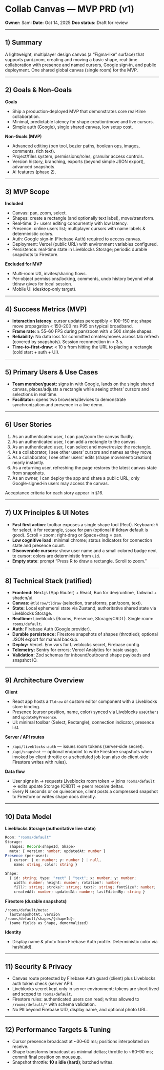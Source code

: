 # Collab Canvas — MVP PRD (v1)

**Owner:** Sami
**Date:** Oct 14, 2025
**Doc status:** Draft for review

---

## 1) Summary

A lightweight, multiplayer design canvas (a “Figma‑like” surface) that supports pan/zoom, creating and moving a basic shape, real‑time collaboration with presence and named cursors, Google sign‑in, and public deployment. One shared global canvas (single room) for the MVP.

---

## 2) Goals & Non‑Goals

**Goals**

* Ship a production‑deployed MVP that demonstrates core real‑time collaboration.
* Minimal, predictable latency for shape creation/move and live cursors.
* Simple auth (Google), single shared canvas, low setup cost.

**Non‑Goals (MVP)**

* Advanced editing (pen tool, bezier paths, boolean ops, images, comments, rich text).
* Project/files system, permissions/roles, granular access controls.
* Version history, branching, exports (beyond simple JSON export), advanced snapshots.
* AI features (phase 2).

---

## 3) MVP Scope

**Included**

* Canvas: pan, zoom, select.
* Shapes: create a rectangle (and optionally text label), move/transform.
* Real‑time: 2+ users editing concurrently with low latency.
* Presence: online users list; multiplayer cursors with name labels & deterministic colors.
* Auth: Google sign‑in (Firebase Auth) required to access canvas.
* Deployment: Vercel (public URL) with environment variables configured.
* Persistence: real‑time state in Liveblocks Storage; periodic durable snapshots to Firestore.

**Excluded for MVP**

* Multi‑room UX, invites/sharing flows.
* Per‑object permissions/locking, comments, undo history beyond what tldraw gives for local session.
* Mobile UI (desktop‑only target).

---

## 4) Success Metrics (MVP)

* **Interaction latency**: cursor updates perceptibly < 100–150 ms; shape move propagation < 150–200 ms P95 on typical broadband.
* **Frame rate**: ≥ 55–60 FPS during pan/zoom with ≤ 500 simple shapes.
* **Reliability**: No data loss for committed creates/moves across tab refresh (covered by snapshots). Session reconnection in < 3 s.
* **Time‑to‑first‑draw**: < 10 s from hitting the URL to placing a rectangle (cold start + auth + UI).

---

## 5) Primary Users & Use Cases

* **Team member/guest:** signs in with Google, lands on the single shared canvas, places/adjusts a rectangle while seeing others’ cursors and selections in real time.
* **Facilitator:** opens two browsers/devices to demonstrate synchronization and presence in a live demo.

---

## 6) User Stories

1. As an authenticated user, I can pan/zoom the canvas fluidly.
2. As an authenticated user, I can add a rectangle to the canvas.
3. As an authenticated user, I can select and move/resize the rectangle.
4. As a collaborator, I see other users’ cursors and names as they move.
5. As a collaborator, I see other users’ edits (shape movement/creation) nearly instantly.
6. As a returning user, refreshing the page restores the latest canvas state from snapshots.
7. As an owner, I can deploy the app and share a public URL; only Google‑signed‑in users may access the canvas.

Acceptance criteria for each story appear in §16.

---

## 7) UX Principles & UI Notes

* **Fast first action**: toolbar exposes a single shape tool (Rect). Keyboard: `V` for select, `R` for rectangle, `Space` for pan (optional if tldraw default is good). Scroll = zoom; right‑drag or Space+drag = pan.
* **Low cognitive load**: minimal chrome; status indicators for connection state and presence count.
* **Discoverable cursors**: show user name and a small colored badge next to cursor; colors are deterministic from `uid`.
* **Empty state**: prompt “Press R to draw a rectangle. Scroll to zoom.”

---

## 8) Technical Stack (ratified)

* **Frontend:** Next.js (App Router) + React, Bun for dev/runtime, Tailwind + shadcn/ui.
* **Canvas:** `@tldraw/tldraw` (selection, transforms, pan/zoom, text).
* **State:** Local ephemeral state via Zustand; authoritative shared state via Liveblocks Storage.
* **Realtime:** Liveblocks (Rooms, Presence, Storage/CRDT). Single room: `rooms/default`.
* **Auth:** Firebase Auth (Google provider).
* **Durable persistence:** Firestore snapshots of shapes (throttled); optional JSON export for manual backup.
* **Deploy:** Vercel. Env vars for Liveblocks secret, Firebase config.
* **Telemetry:** Sentry for errors; Vercel Analytics for basic usage.
* **Validation:** Zod schemas for inbound/outbound shape payloads and snapshot IO.

---

## 9) Architecture Overview

**Client**

* React app hosts a `Tldraw` or custom editor component with a Liveblocks store binding.
* Presence (cursor position, name, color) synced via Liveblocks `useOthers` and `updateMyPresence`.
* UI: minimal toolbar (Select, Rectangle), connection indicator, presence list.

**Server / API routes**

* `/api/liveblocks-auth` — issues room tokens (server‑side secret).
* `/api/snapshot` — optional endpoint to write Firestore snapshots when invoked by client throttle or a scheduled job (can also do client‑side Firestore writes with rules).

**Data flow**

* User signs in → requests Liveblocks room token → joins `rooms/default` → edits update Storage (CRDT) → peers receive deltas.
* Every N seconds or on quiescence, client posts a compressed snapshot to Firestore or writes shape docs directly.

---

## 10) Data Model

**Liveblocks Storage (authoritative live state)**

```ts
Room: "rooms/default"
Storage:
  shapes: Record<shapeId, Shape>
  meta: { version: number; updatedAt: number }
Presence (per‑user):
  { cursor: { x: number; y: number } | null,
    name: string, color: string }

Shape:
  { id: string; type: "rect" | "text"; x: number; y: number;
    width: number; height: number; rotation?: number;
    fill?: string; stroke?: string; text?: string; fontSize?: number;
    createdAt: number; updatedAt: number; lastEditedBy: string }
```

**Firestore (durable snapshots)**

```
/rooms/default/meta:
  lastSnapshotAt, version
/rooms/default/shapes/{shapeId}:
  (same fields as Shape, denormalized)
```

**Identity**

* Display name & photo from Firebase Auth profile. Deterministic color via hash(uid).

---

## 11) Security & Privacy

* Canvas route protected by Firebase Auth guard (client) plus Liveblocks auth token check (server API).
* Liveblocks secret kept only in server environment; tokens are short‑lived and scoped to `rooms/default`.
* Firestore rules: authenticated users can read; writes allowed to `/rooms/default/*` with schema validation.
* No PII beyond Firebase UID, display name, and optional photo URL.

---

## 12) Performance Targets & Tuning

* Cursor presence broadcast at ~30–60 ms; positions interpolated on receive.
* Shape transforms broadcast as minimal deltas; throttle to ~60–90 ms; commit final position on mouseup.
* Snapshot throttle: **10 s idle (hard)**; batched writes.
